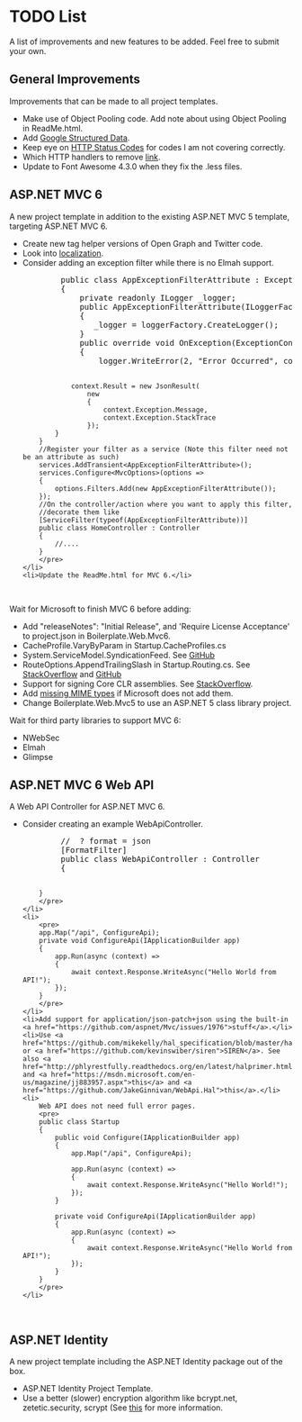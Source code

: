 <h1>TODO List</h1>
<p>A list of improvements and new features to be added. Feel free to submit your own.</p>

<h2>General Improvements</h2>
<p>Improvements that can be made to all project templates.</p>
<ul>
    <li>Make use of Object Pooling code. Add note about using Object Pooling in ReadMe.html.</li>
    <li>Add <a href="https://developers.google.com/structured-data/">Google Structured Data</a>.</li>
    <li>Keep eye on <a href="http://stackoverflow.com/questions/27860618/which-http-status-codes-to-cover-for-mvc-error-handling/29282406#29282406">HTTP Status Codes</a> for codes I am not covering correctly.</li>
    <li>Which HTTP handlers to remove <a href="http://stackoverflow.com/questions/28856991/removing-unused-http-handlers-for-better-performance-security">link</a>.</li>
    <li>Update to Font Awesome 4.3.0 when they fix the .less files.</li>
</ul>

<h2>ASP.NET MVC 6</h2>
<p>A new project template in addition to the existing ASP.NET MVC 5 template, targeting ASP.NET MVC 6.</p>
<ul>
    <li>Create new tag helper versions of Open Graph and Twitter code.</li>
    <li>Look into <a href="https://github.com/aspnet/Localization/blob/1.0.0-beta5/samples/LocalizationSample/Startup.cs">localization</a>.</li>
    <li>
        Consider adding an exception filter while there is no Elmah support.
        <pre>
        public class AppExceptionFilterAttribute : ExceptionFilterAttribute
        {
	        private readonly ILogger _logger;
            public AppExceptionFilterAttribute(ILoggerFactory loggerfactory)
            {
               _logger = loggerFactory.CreateLogger<AppExceptionFilterAttribute>();
            }
            public override void OnException(ExceptionContext context)
            {
                logger.WriteError(2, "Error Occurred", context.Exception);

                context.Result = new JsonResult(
                    new
                    {
                        context.Exception.Message,
                        context.Exception.StackTrace
                    });
            }
        }
        //Register your filter as a service (Note this filter need not be an attribute as such)
        services.AddTransient<AppExceptionFilterAttribute>();
        services.Configure<MvcOptions>(options =>
        {
            options.Filters.Add(new AppExceptionFilterAttribute());
        });
        //On the controller/action where you want to apply this filter,
        //decorate them like
        [ServiceFilter(typeof(AppExceptionFilterAttribute))]
        public class HomeController : Controller
        {
            //....
        }
        </pre>
    </li>
    <li>Update the ReadMe.html for MVC 6.</li>
</ul>
<p>Wait for Microsoft to finish MVC 6 before adding:</p>
<ul>
    <li>Add "releaseNotes": "Initial Release", and 'Require License Acceptance' to project.json in Boilerplate.Web.Mvc6.</li>
    <li>CacheProfile.VaryByParam in Startup.CacheProfiles.cs</li>
    <li>System.ServiceModel.SyndicationFeed. See <a href="https://github.com/dotnet/wcf/issues/76#issuecomment-111420491">GitHub</a></li>
    <li>RouteOptions.AppendTrailingSlash in Startup.Routing.cs. See <a href="http://stackoverflow.com/questions/27997814/lower-case-urls-and-trailing-slash/30799844#30799844">StackOverflow</a> and <a href="https://github.com/aspnet/Mvc/issues/2691">GitHub</a></li>
    <li>Support for signing Core CLR assemblies. See <a href="http://stackoverflow.com/questions/31001880/signing-asp-net-5-class-library-assemblies/31259763#31259763">StackOverflow</a>.</li>
    <li>Add <a href="https://github.com/aspnet/StaticFiles/issues/28">missing MIME types</a> if Microsoft does not add them.</li>
    <li>Change Boilerplate.Web.Mvc5 to use an ASP.NET 5 class library project.</li>
</ul>
<p>Wait for third party libraries to support MVC 6:</p>
<ul>
    <li>NWebSec</li>
    <li>Elmah</li>
    <li>Glimpse</li>
</ul>

<h2>ASP.NET MVC 6 Web API</h2>
<p>A Web API Controller for ASP.NET MVC 6.</p>
<ul>
    <li>
        Consider creating an example WebApiController.
        <pre>
        //  ? format = json
        [FormatFilter]
        public class WebApiController : Controller
        {

        }
        </pre>
    </li>
    <li>
        <pre>
        app.Map("/api", ConfigureApi);
        private void ConfigureApi(IApplicationBuilder app)
		{
			app.Run(async (context) =>
			{
				await context.Response.WriteAsync("Hello World from API!");
			});
		}
        </pre>
    </li>
    <li>Add support for application/json-patch+json using the built-in <a href="https://github.com/aspnet/Mvc/issues/1976">stuff</a>.</li>
    <li>Use <a href="https://github.com/mikekelly/hal_specification/blob/master/hal_specification.md">HAL</a> or <a href="https://github.com/kevinswiber/siren">SIREN</a>. See also <a href="http://phlyrestfully.readthedocs.org/en/latest/halprimer.html">this</a> and <a href="https://msdn.microsoft.com/en-us/magazine/jj883957.aspx">this</a> and <a href="https://github.com/JakeGinnivan/WebApi.Hal">this</a>.</li>
    <li>
        Web API does not need full error pages.
        <pre>
        public class Startup
        {
	        public void Configure(IApplicationBuilder app)
	        {
		        app.Map("/api", ConfigureApi);

		        app.Run(async (context) =>
		        {
			        await context.Response.WriteAsync("Hello World!");
		        });
	        }

	        private void ConfigureApi(IApplicationBuilder app)
	        {
		        app.Run(async (context) =>
		        {
			        await context.Response.WriteAsync("Hello World from API!");
		        });
	        }
        }
        </pre>
    </li>
</ul>

<h2>ASP.NET Identity</h2>
<p>A new project template including the ASP.NET Identity package out of the box.</p>
<ul>
  <li>ASP.NET Identity Project Template.</li>
  <li>Use a better (slower) encryption algorithm like bcrypt.net, zetetic.security, scrypt (See <a href="http://blog.codinghorror.com/your-password-is-too-damn-short/">this</a> for more information.</li>
</ul>
